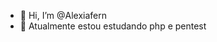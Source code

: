 - 👋 Hi, I’m @Alexiafern
- 🌱 Atualmente estou estudando php e pentest

<!---
Alexiafern/Alexiafern is a ✨ special ✨ repository because its `README.md` (this file) appears on your GitHub profile.
You can click the Preview link to take a look at your changes.
--->
